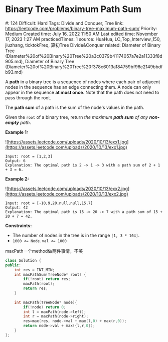 # Binary Tree Maximum Path Sum

#: 124
Difficult: Hard
Tags: Divide and Conquer, Tree
link: https://leetcode.com/problems/binary-tree-maximum-path-sum/
Priority: Medium
Created time: July 16, 2022 11:50 AM
Last edited time: November 17, 2023 1:27 AM
practicedTimes: 1
source: HuaHua, LC_Top_Interview_150, jiuzhang, ticktokFreq, 算初Tree Divide&Conquer
related: Diameter of Binary Tree (Diameter%20of%20Binary%20Tree%20a3c0379b41174057a7e2a11333f8d905.md), Diameter of Binary Tree (Diameter%20of%20Binary%20Tree%20f378c6013a184759bf96c2149bbdfb93.md)

A **path** in a binary tree is a sequence of nodes where each pair of adjacent nodes in the sequence has an edge connecting them. A node can only appear in the sequence **at most once**. Note that the path does not need to pass through the root.

The **path sum** of a path is the sum of the node's values in the path.

Given the `root` of a binary tree, return *the maximum **path sum** of any **non-empty** path*.

**Example 1:**

![https://assets.leetcode.com/uploads/2020/10/13/exx1.jpg](https://assets.leetcode.com/uploads/2020/10/13/exx1.jpg)

```
Input: root = [1,2,3]
Output: 6
Explanation: The optimal path is 2 -> 1 -> 3 with a path sum of 2 + 1 + 3 = 6.

```

**Example 2:**

![https://assets.leetcode.com/uploads/2020/10/13/exx2.jpg](https://assets.leetcode.com/uploads/2020/10/13/exx2.jpg)

```
Input: root = [-10,9,20,null,null,15,7]
Output: 42
Explanation: The optimal path is 15 -> 20 -> 7 with a path sum of 15 + 20 + 7 = 42.

```

**Constraints:**

- The number of nodes in the tree is in the range `[1, 3 * 104]`.
- `1000 <= Node.val <= 1000`

maxPath一个method做两件事情，不美

```cpp
class Solution {
public:
    int res = INT_MIN;
    int maxPathSum(TreeNode* root) {
        if(!root) return res;
        maxPath(root);
        return res;
    }
    
    int maxPath(TreeNode* node){
        if(!node) return 0;
        int l = maxPath(node->left);
        int r = maxPath(node->right);
        res=max(res, node->val + max(l,0) + max(r,0));
        return node->val + max({l,r,0});
    }
};
```